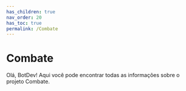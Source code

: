 ```yaml
---
has_children: true
nav_order: 20
has_toc: true
permalink: /Combate
---
```

# Combate

Olá, BotDev! Aqui você pode encontrar todas as informações sobre o projeto Combate.